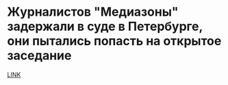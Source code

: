 # Журналистов "Медиазоны" задержали в суде в Петербурге, они пытались попасть на открытое заседание



[LINK](https://varlamov.ru/2760249.html)